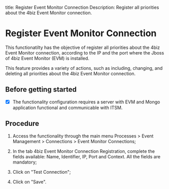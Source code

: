 title: Register Event Monitor Connection
Description: Register all priorities about the 4biz Event Monitor connection.
# Register Event Monitor Connection

This functionatilty has the objective of register all priorities about the
4biz Event Monitor connection, according to the IP and the port where the
Jboss of 4biz Event Monitor (EVM) is installed.

This feature provides a variety of actions, such as including, changing, and
deleting all priorities about the 4biz Event Monitor connection.

Before getting started
--------------------------

- [x] The functionality configuration requires a server with EVM and Mongo application
functional and communicable with ITSM.

Procedure
-------------

1.  Access the functionality through the main menu Processes \> Event Management
    \> Connections \> Event Monitor Connections;

2.  In the tab 4biz Event Monitor Connection Registration, complete the
    fields available: Name, Identifier, IP, Port and Context. All the fields
    are mandatory;

3.  Click on "Test Connection";

4.  Click on "Save".



